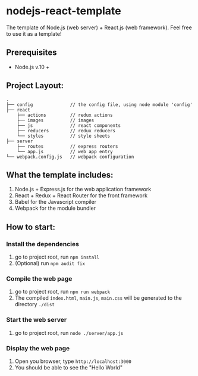 # nodejs-react-template
The template of Node.js (web server) + React.js (web framework).
Feel free to use it as a template!

## Prerequisites
- Node.js v.10 +

## Project Layout:
    .
    ├── config              // the config file, using node module 'config'
    ├── react               
        ├── actions         // redux actions
        ├── images          // images
        ├── js              // react components
        ├── reducers        // redux reducers
        └── styles          // style sheets
    ├── server
        ├── routes          // express routers
        └── app.js          // web app entry
    └── webpack.config.js   // webpack configuration
    
    
## What the template includes:
1. Node.js + Express.js for the web application framework
2. React + Redux + React Router for the front framework
3. Babel for the Javascript compiler
4. Webpack for the module bundler

## How to start:

### Install the dependencies
1. go to project root, run `npm install`
2. (Optional) run `npm audit fix`

### Compile the web page
1. go to project root, run `npm run webpack`
2. The compiled `index.html`, `main.js`, `main.css` will be generated to the directory `./dist`

### Start the web server
1. go to project root, run `node ./server/app.js`

### Display the web page
1. Open you browser, type `http://localhost:3000`
2. You should be able to see the "Hello World"